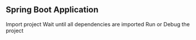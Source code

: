 ## Spring Boot Application
Import project
Wait until all dependencies are imported
Run or Debug the project